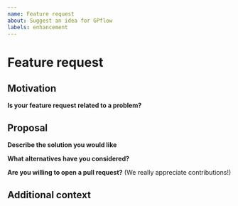 ```yaml
---
name: Feature request
about: Suggest an idea for GPflow
labels: enhancement
---
```


<!-- Lines like this are comments and will be invisible -->

# Feature request

<!-- Please give a clear and concise description of your feature proposal! -->

## Motivation

**Is your feature request related to a problem?**
<!-- A clear and concise description of the problem. For example: I'm always frustrated when [...] -->
<!-- Are there relevant issues or other PRs? Please add links -->
<!-- Who will benefit from this feature? -->

## Proposal

**Describe the solution you would like**
<!-- A clear and concise description of what you want to happen. -->

**What alternatives have you considered?**
<!-- A clear and concise description of any alternative solutions or features you've considered. -->

**Are you willing to open a pull request?** (We really appreciate contributions!)

## Additional context

<!-- Add any other context / information about your feature request here. -->
